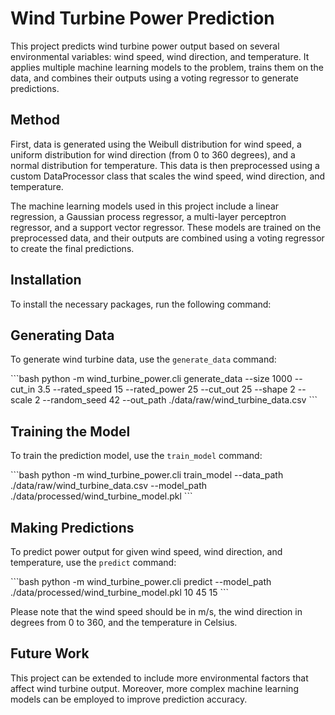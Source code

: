 # Wind Turbine Power Prediction

This project predicts wind turbine power output based on several environmental variables: wind speed, wind direction, and temperature. It applies multiple machine learning models to the problem, trains them on the data, and combines their outputs using a voting regressor to generate predictions.

## Method

First, data is generated using the Weibull distribution for wind speed, a uniform distribution for wind direction (from 0 to 360 degrees), and a normal distribution for temperature. This data is then preprocessed using a custom DataProcessor class that scales the wind speed, wind direction, and temperature.

The machine learning models used in this project include a linear regression, a Gaussian process regressor, a multi-layer perceptron regressor, and a support vector regressor. These models are trained on the preprocessed data, and their outputs are combined using a voting regressor to create the final predictions.

## Installation

To install the necessary packages, run the following command:

## Generating Data

To generate wind turbine data, use the `generate_data` command:

\```bash
python -m wind_turbine_power.cli generate_data --size 1000 --cut_in 3.5 --rated_speed 15 --rated_power 25 --cut_out 25 --shape 2 --scale 2 --random_seed 42 --out_path ./data/raw/wind_turbine_data.csv
\```

## Training the Model

To train the prediction model, use the `train_model` command:

\```bash
python -m wind_turbine_power.cli train_model --data_path ./data/raw/wind_turbine_data.csv --model_path ./data/processed/wind_turbine_model.pkl
\```

## Making Predictions

To predict power output for given wind speed, wind direction, and temperature, use the `predict` command:

\```bash
python -m wind_turbine_power.cli predict --model_path ./data/processed/wind_turbine_model.pkl 10 45 15
\```

Please note that the wind speed should be in m/s, the wind direction in degrees from 0 to 360, and the temperature in Celsius.

## Future Work

This project can be extended to include more environmental factors that affect wind turbine output. Moreover, more complex machine learning models can be employed to improve prediction accuracy.
